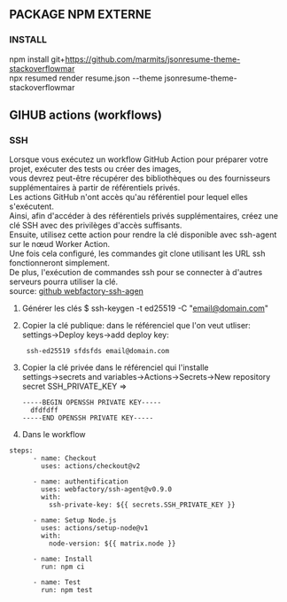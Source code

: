 ## PACKAGE NPM EXTERNE

### INSTALL
npm install git+https://github.com/marmits/jsonresume-theme-stackoverflowmar  
npx resumed render resume.json --theme jsonresume-theme-stackoverflowmar

## GIHUB actions (workflows)
### SSH
Lorsque vous exécutez un workflow GitHub Action pour préparer votre projet, exécuter des tests ou créer des images,  
vous devrez peut-être récupérer des bibliothèques ou des fournisseurs supplémentaires à partir de référentiels privés.  
Les actions GitHub n'ont accès qu'au référentiel pour lequel elles s'exécutent.  
Ainsi, afin d'accéder à des référentiels privés supplémentaires, créez une clé SSH avec des privilèges d'accès suffisants.   
Ensuite, utilisez cette action pour rendre la clé disponible avec ssh-agent sur le nœud Worker Action.   
Une fois cela configuré, les commandes git clone utilisant les URL ssh fonctionneront simplement.   
De plus, l'exécution de commandes ssh pour se connecter à d'autres serveurs pourra utiliser la clé.  
source: [github webfactory-ssh-agen](https://github.com/marketplace/actions/webfactory-ssh-agent)

1. Générer les clés
$ ssh-keygen -t ed25519 -C "email@domain.com"

2. Copier la clé publique: dans le référenciel que l'on veut utliser:  
settings->Deploy keys->add deploy key:  
   ``` 
    ssh-ed25519 sfdsfds email@domain.com
   ```

3. Copier la clé privée dans le référenciel qui l'installe  
settings->secrets and variables->Actions->Secrets->New repository secret
   SSH_PRIVATE_KEY =>
   ```
   -----BEGIN OPENSSH PRIVATE KEY-----
     dfdfdff
   -----END OPENSSH PRIVATE KEY-----
   ```

4. Dans le workflow
```
steps:
      - name: Checkout
        uses: actions/checkout@v2

      - name: authentification
        uses: webfactory/ssh-agent@v0.9.0
        with:
          ssh-private-key: ${{ secrets.SSH_PRIVATE_KEY }}

      - name: Setup Node.js
        uses: actions/setup-node@v1
        with:
          node-version: ${{ matrix.node }}

      - name: Install
        run: npm ci

      - name: Test
        run: npm test
```